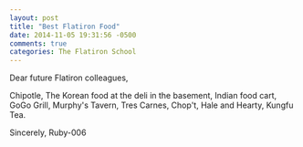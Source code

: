 ```yaml
---
layout: post
title: "Best Flatiron Food"
date: 2014-11-05 19:31:56 -0500
comments: true
categories: The Flatiron School
---
```

Dear future Flatiron colleagues, 

Chipotle, The Korean food at the deli in the basement, Indian food cart, GoGo Grill, Murphy's Tavern, Tres Carnes, Chop't, Hale and Hearty, Kungfu Tea.

Sincerely,
Ruby-006
